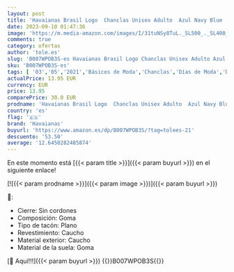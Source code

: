 ```yaml
---
layout: post
title: 'Havaianas Brasil Logo  Chanclas Unisex Adulto  Azul Navy Blue  41/42 EU'
date: 2023-09-10 01:47:36
image: 'https://m.media-amazon.com/images/I/31tuNSy8TuL._SL500_._SL400_.jpg'
comments: true
category: ofertas
author: 'tole.es'
slug: 'B007WPOB3S-es Havaianas Brasil Logo Chanclas Unisex Adulto Azul Navy...'
sku: 'B007WPOB3S-es'
tags: [ '03','05','2021','Básicos de Moda','Chanclas','Días de Moda','Días de primavera, hasta -50%','Hand-picked ladies summer outfits','Havaianas','Ideas para regalos en Moda y Accesorios','Moda','Moda Hombre','Rebajas en zapatos hombre','Rebajas en zapatos mujer','Sandalias de dedo para hombre','Self Service','Special Features Stores','Vuelta al cole para niña','Vuelta al cole para niño','Zapatos para hombre','chanclas','havaianas','partition_000','partition_043','partition_105','🇪🇸', ]
actualPrice: 13.95 EUR
currency: EUR
price: 13.95
comparePrice: 30.0 EUR
prodname: 'Havaianas Brasil Logo  Chanclas Unisex Adulto  Azul Navy Blue  41/42 EU'
country: 'es'
flag: '🇪🇸'
brand: 'Havaianas'
buyurl: 'https://www.amazon.es/dp/B007WPOB3S/?tag=tolees-21'
descuento: '53.50'
average: '12.6450282485874'
---
```


En este momento está [{{< param title >}}]({{< param buyurl >}}) en el siguiente enlace!

[![{{< param prodname >}}]({{< param image >}})]({{< param buyurl >}})

🔎:

- Cierre: Sin cordones
- Composición: Goma
- Tipo de tacón: Plano
- Revestimiento: Caucho
- Material exterior: Caucho
- Material de la suela: Goma

[🛒 Aquí!!!]({{< param buyurl >}})
{{<world>}}B007WPOB3S{{</world>}}
